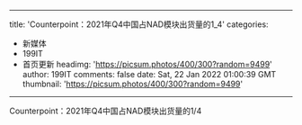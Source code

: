 
---
title: 'Counterpoint：2021年Q4中国占NAD模块出货量的1_4'
categories: 
 - 新媒体
 - 199IT
 - 首页更新
headimg: 'https://picsum.photos/400/300?random=9499'
author: 199IT
comments: false
date: Sat, 22 Jan 2022 01:00:39 GMT
thumbnail: 'https://picsum.photos/400/300?random=9499'
---

<div>   
Counterpoint：2021年Q4中国占NAD模块出货量的1/4  
</div>
            